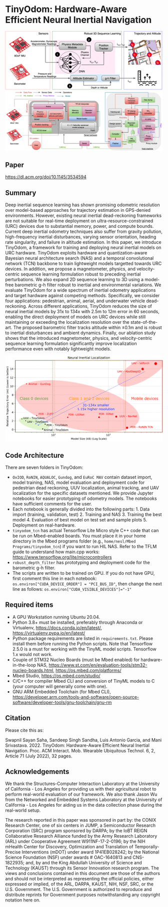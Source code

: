 # TinyOdom: Hardware-Aware Efficient Neural Inertial Navigation

![overview](tinyodom_SL.png)
![overview](tinyodom_framework.png)

## Paper
https://dl.acm.org/doi/10.1145/3534594 

## Summary
Deep inertial sequence learning has shown promising odometric resolution over model-based approaches for trajectory estimation in GPS-denied environments. However, existing neural inertial dead-reckoning frameworks are not suitable for real-time deployment on ultra-resource-constrained (URC) devices due to substantial memory, power, and compute bounds. Current deep inertial odometry techniques also suffer from gravity pollution, high-frequency inertial disturbances, varying sensor orientation, heading rate singularity, and failure in altitude estimation. In this paper, we introduce TinyOdom, a framework for training and deploying neural inertial models on URC hardware. TinyOdom exploits hardware and quantization-aware Bayesian neural architecture search (NAS) and a temporal convolutional network (TCN) backbone to train lightweight models targetted towards URC devices. In addition, we propose a magnetometer, physics, and velocity-centric sequence learning formulation robust to preceding inertial perturbations. We also expand 2D sequence learning to 3D using a model-free barometric g-h filter robust to inertial and environmental variations. We evaluate TinyOdom for a wide spectrum of inertial odometry applications and target hardware against competing methods. Specifically, we consider four applications: pedestrian, animal, aerial, and underwater vehicle dead-reckoning. Across different applications, TinyOdom reduces the size of neural inertial models by 31x to 134x with 2.5m to 12m error in 60 seconds, enabling the direct deployment of models on URC devices while still maintaining or exceeding the localization resolution over the state-of-the-art. The proposed barometric filter tracks altitude within ±0.1m and is robust to inertial disturbances and ambient dynamics. Finally, our ablation study shows that the introduced magnetometer, physics, and velocity-centric sequence learning formulation significantly improve localization performance even with notably lightweight models.

![performance summary](tinyodom_perf_sum.png)

## Code Architecture

There are seven folders in TinyOdom:
- ```OxIOD```, ```RoNIN```,  ```AQUALOC```, ```Gundog```, and ```EuRoC MAV``` contain dataset import, model training, NAS, model evaluation and deployment code for pedestrian dead reckoning, UUV localization, animal tracking, and UAV localization for the specific datasets mentioned. We provide Jupyter notebooks for easier prototyping of odometry models. The notebooks have sufficient comments for the user.
- Each notebook is generally divided into the following parts: 1. Data import (training, validation, test) 2. Training and NAS 3. Training the best model 4. Evaluation of best model on test set and sample plots 5. Deployment on real-hardware.
- ```tinyodom_tcn``` has actual Tensorflow Lite Micro style C++ code that can be run on Mbed-enabled boards. You must place it in your home directory in the Mbed programs folder (e.g., ```home/nesl/Mbed Programs/tinyodom_tcn```) if you want to run HIL NAS. Refer to the TFLM guide to understand how main.cpp works: https://www.tensorflow.org/lite/microcontrollers
- ```robust_depth_filter``` has prototyping and deployment code for the barometric g-h filter.
- The scripts are written to be trained on GPU. If you do not have GPU, first comment this line in each notebook: ```os.environ["CUDA_DEVICE_ORDER"] = "PCI_BUS_ID"```, then change the next line as follows: ```os.environ["CUDA_VISIBLE_DEVICES"]="-1"```

## Required items 
- A GPU Workstation running Ubuntu 20.04.
- Python 3.8+ must be installed, preferably through Anaconda or Virtualenv, https://docs.conda.io/en/latest/, https://virtualenv.pypa.io/en/latest/
- Python package requirements are listed in ```requirements.txt```. Please install them before running the Python scripts. Note that Tensorflow 2.5.0 is a must for working with the TinyML model scripts. Tensorflow 1.x would not work.
- Couple of STM32 Nucleo Boards (must be Mbed enabled) for hardware-in-the-loop NAS, https://www.st.com/en/evaluation-tools/stm32-nucleo-boards.html, https://os.mbed.com/platforms/
- Mbed Studio, https://os.mbed.com/studio/
- C/C++ for compiler Mbed CLI and conversion of TinyML models to C (your computer will generally come with one).
- GNU ARM Embedded Toolchain (for Mbed CLI), https://developer.arm.com/tools-and-software/open-source-software/developer-tools/gnu-toolchain/gnu-rm

## Citation
Please cite this as:

Swapnil Sayan Saha, Sandeep Singh Sandha, Luis Antonio Garcia, and Mani Srivastava. 2022. TinyOdom: Hardware-Aware Efficient Neural Inertial Navigation. Proc. ACM Interact. Mob. Wearable Ubiquitous Technol. 6, 2, Article 71 (July 2022), 32 pages.

## Acknowledgements
We thank the Structures-Computer Interaction Laboratory at the University of California - Los Angeles for providing us with their agricultural robot to perform real-world evaluation of our framework. We also thank Jason Wu from the Networked and Embedded Systems Laboratory at the University of California - Los Angeles for aiding us in the data collection phase during the real-world setup.

The research reported in this paper was sponsored in part by: the CONIX Research Center, one of six centers in JUMP, a Semiconductor Research Corporation (SRC) program sponsored by DARPA; by the IoBT REIGN Collaborative Research Alliance funded by the Army Research Laboratory (ARL) under Cooperative Agreement W911NF-17-2-0196; by the NIH mHealth Center for Discovery, Optimization and Translation of Temporally-Precise Interventions (mDOT) under award 1P41EB028242; by the National Science Foundation (NSF) under awards \# OAC-1640813 and CNS-1822935; and, by and the King Abdullah University of Science and Technology (KAUST) through its Sensor Innovation research program. The views and conclusions contained in this document are those of the authors and should not be interpreted as representing the official policies, either expressed or implied, of the ARL, DARPA, KAUST, NIH, NSF, SRC, or the U.S. Government. The U.S. Government is authorized to reproduce and distribute reprints for Government purposes notwithstanding any copyright notation here on.



